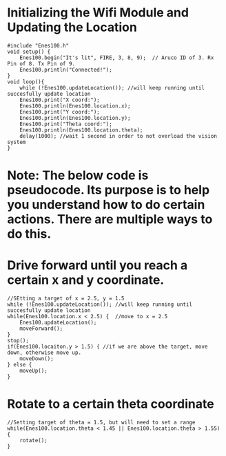 # Initializing the Wifi Module and Updating the Location
```arduino
#include "Enes100.h"
void setup() {
    Enes100.begin("It's lit", FIRE, 3, 8, 9);  // Aruco ID of 3. Rx Pin of 8. Tx Pin of 9.
    Enes100.println("Connected!");
}
void loop(){
    while (!Enes100.updateLocation()); //will keep running until succesfully update location
    Enes100.print("X coord:");
    Enes100.println(Enes100.location.x);
    Enes100.print("Y coord:");
    Enes100.println(Enes100.location.y);
    Enes100.print("Theta coord:");
    Enes100.println(Enes100.location.theta);
    delay(1000); //wait 1 second in order to not overload the vision system
}
```
# Note: The below code is pseudocode. Its purpose is to help you understand how to do certain actions. There are multiple ways to do this.
# Drive forward until you reach a certain x and y coordinate.
```arduino
//SEtting a target of x = 2.5, y = 1.5
while (!Enes100.updateLocation()); //will keep running until succesfully update location
while(Enes100.location.x < 2.5) {  //move to x = 2.5
    Enes100.updateLocation();
    moveForward();
}
stop();
if(Enes100.locaiton.y > 1.5) { //if we are above the target, move down, otherwise move up.
    moveDown();
} else {
    moveUp();
}

```
# Rotate to a certain theta coordinate
```arduino
//Setting target of theta = 1.5, but will need to set a range
while(Enes100.location.theta < 1.45 || Enes100.location.theta > 1.55) {
    rotate();
}
```
